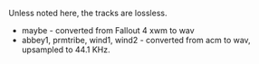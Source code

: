 Unless noted here, the tracks are lossless.

- maybe - converted from Fallout 4 xwm to wav
- abbey1, prmtribe, wind1, wind2 - converted from acm to wav, upsampled to 44.1 KHz.
